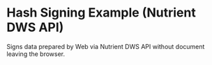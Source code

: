 # Hash Signing Example (Nutrient DWS API)

Signs data prepared by Web via Nutrient DWS API without document leaving the browser.
